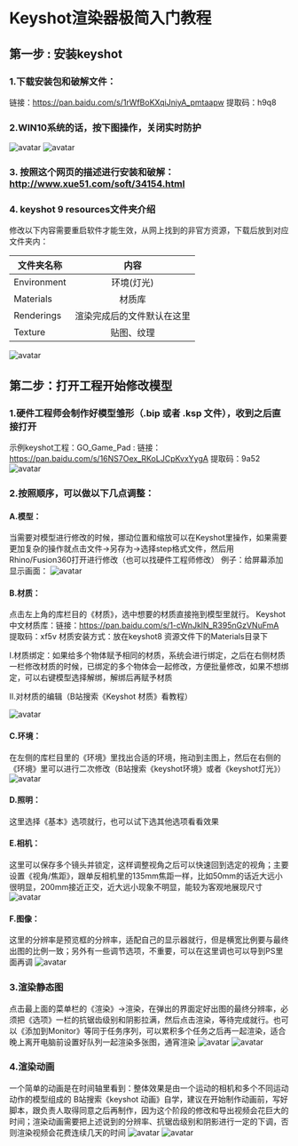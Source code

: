 # Keyshot渲染器极简入门教程
## 第一步 : 安装keyshot
### 1.下载安装包和破解文件：
链接：https://pan.baidu.com/s/1rWfBoKXqiJniyA_pmtaapw 提取码：h9q8 

### 2.WIN10系统的话，按下图操作，关闭实时防护
![avatar](https://raw.githubusercontent.com/JayceWork/Keyshot_Picture/main/1.png)
![avatar](https://raw.githubusercontent.com/JayceWork/Keyshot_Picture/main/2.png)

### 3. 按照这个网页的描述进行安装和破解：http://www.xue51.com/soft/34154.html

### 4. keyshot 9 resources文件夹介绍
修改以下内容需要重启软件才能生效，从网上找到的非官方资源，下载后放到对应文件夹内：

文件夹名称|内容
---|:--:
Environment|环境(灯光)
Materials|材质库
Renderings|渲染完成后的文件默认在这里
Texture|贴图、纹理

![avatar](https://raw.githubusercontent.com/JayceWork/Keyshot_Picture/main/8.png)

## 第二步：打开工程开始修改模型
### 1.硬件工程师会制作好模型雏形（.bip 或者 .ksp 文件），收到之后直接打开
示例keyshot工程：GO_Game_Pad : 链接：https://pan.baidu.com/s/16NS7Oex_RKoLJCpKvxYygA 提取码：9a52 
![avatar](https://raw.githubusercontent.com/JayceWork/Keyshot_Picture/main/1%20%5B1%5D.png)

### 2.按照顺序，可以做以下几点调整：
#### A.模型：
当需要对模型进行修改的时候，挪动位置和缩放可以在Keyshot里操作，如果需要更加复杂的操作就点击文件->另存为->选择step格式文件，然后用Rhino/Fusion360打开进行修改（也可以找硬件工程师修改）
例子：给屏幕添加显示画面：
![avatar](https://raw.githubusercontent.com/JayceWork/Keyshot_Picture/main/11.png)

#### B.材质：
点击左上角的库栏目的《材质》，选中想要的材质直接拖到模型里就行。
Keyshot中文材质库：链接：https://pan.baidu.com/s/1-cWnJklN_R395nGzVNuFmA 提取码：xf5v 
材质安装方式：放在keyshot8 资源文件下的Materials目录下

   I.材质绑定：如果给多个物体赋予相同的材质，系统会进行绑定，之后在右侧材质一栏修改材质的时候，已绑定的多个物体会一起修改，方便批量修改，如果不想绑定，可以右键模型选择解绑，解绑后再赋予材质
   
   II.对材质的编辑（B站搜索《Keyshot 材质》看教程）
   
   ![avatar](https://raw.githubusercontent.com/JayceWork/Keyshot_Picture/main/7.png)
#### C.环境：
在左侧的库栏目里的《环境》里找出合适的环境，拖动到主图上，然后在右侧的《环境》里可以进行二次修改（B站搜索《keyshot环境》或者《keyshot灯光》）
![avatar](https://raw.githubusercontent.com/JayceWork/Keyshot_Picture/main/2%20%5B1%5D.png)

#### D.照明：
这里选择《基本》选项就行，也可以试下选其他选项看看效果


#### E.相机：
这里可以保存多个镜头并锁定，这样调整视角之后可以快速回到选定的视角；主要设置《视角/焦距》，跟单反相机里的135mm焦距一样，比如50mm的话近大远小很明显，200mm接近正交，近大远小现象不明显，能较为客观地展现尺寸
![avatar](https://raw.githubusercontent.com/JayceWork/Keyshot_Picture/main/4.png)

#### F.图像：
这里的分辨率是预览框的分辨率，适配自己的显示器就行，但是横宽比例要与最终出图的比例一致；另外有一些调节选项，不重要，可以在这里调也可以导到PS里面再调
![avatar](https://raw.githubusercontent.com/JayceWork/Keyshot_Picture/main/5.png)

### 3.渲染静态图
点击最上面的菜单栏的《渲染》->渲染，在弹出的界面定好出图的最终分辨率，必须把《选项》一栏的抗锯齿级别和阴影拉满，然后点击渲染，等待完成就行。也可以《添加到Monitor》等同于任务序列，可以累积多个任务之后再一起渲染，适合晚上离开电脑前设置好队列一起渲染多张图，通宵渲染
![avatar](https://raw.githubusercontent.com/JayceWork/Keyshot_Picture/main/Image%20%5B1%5D.png)
![avatar](https://raw.githubusercontent.com/JayceWork/Keyshot_Picture/main/Image.png)

### 4.渲染动画
一个简单的动画是在时间轴里看到：整体效果是由一个运动的相机和多个不同运动动作的模型组成的
B站搜索《keyshot 动画》自学，建议在开始制作动画前，写好脚本，跟负责人取得同意之后再制作，因为这个阶段的修改和导出视频会花巨大的时间；渲染动画需要把上述说到的分辨率、抗锯齿级别和阴影进行一定的下调，否则渲染视频会花费连续几天的时间
![avatar](https://raw.githubusercontent.com/JayceWork/Keyshot_Picture/main/9.png)
![avatar](https://raw.githubusercontent.com/JayceWork/Keyshot_Picture/main/10.png)

